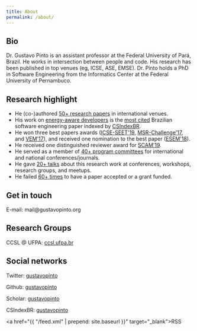 ```yaml
---
title: About
permalink: /about/
---
```


## Bio

Dr. Gustavo Pinto is an assistant professor at the Federal University of Pará, Brazil. He works in intersection between people and code. His research has been published in top venues (eg, ICSE, ASE, EMSE). Dr. Pinto holds a PhD in Software Engineering from the Informatics Center at the Federal University of Pernambuco.

## Research highlight

- He (co-)authored [50+ research papers](/publications) in international venues.
- His work on [energy-aware developers](http://gustavopinto.github.io/lost+found/msr2014.pdf) is the [most cited](https://medium.com/@csindexbr/top-10-most-cited-software-engineering-papers-by-brazilian-professors-2598a2d1954e) Brazilian software engineering paper indexed by [CSIndexBR](http://csindexbr.org/).
- He won three best papers awards ([ICSE-SEET'19](https://twitter.com/rmmilewi/status/1134445184111058947), [MSR-Challenge'17](https://twitter.com/msrconf/status/866378622596247553), and [VEM'17](http://gustavopinto.github.io/lost+found/vem2017.pdf)), and received one nomination to the best paper ([ESEM'18](https://twitter.com/gustavopinto/status/1050511483304640512)).
- He received one distinguished reviewer award for [SCAM'19](https://twitter.com/gustavopinto/status/1178806201078943746).
- He served as a member of [40+ program committees](/service) for international and national conferences/journals.
- He gave [20+ talks](https://speakerdeck.com/gustavopinto/) about this research work at conferences, workshops, research groups, and meetups.
- He failed [60+ times](/cv-of-failures/) to have a paper accepted or a grant funded.

## Get in touch

E-mail: mail<span style="display:none">ignorethis</span>@gustavopinto.org

## Research Groups

CCSL @ UFPA: [ccsl.ufpa.br](http://ccsl.ufpa.br)

## Social networks

Twitter: [gustavopinto](https://twitter.com/gustavopinto)

Github: [gustavopinto](https://github.com/gustavopinto)

Scholar: [gustavopinto](https://scholar.google.com/citations?user=dOeggYMAAAAJ&hl=en)

CSIndexBR: [gustavopinto](http://csindexbr.org/authors.html?p=Gustavo-Pinto)

<a href="{{ "/feed.xml" | prepend: site.baseurl }}" target="_blank">RSS</a>
